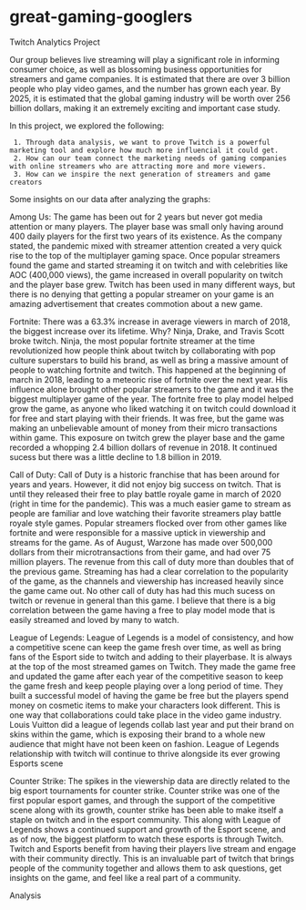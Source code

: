 # great-gaming-googlers
Twitch Analytics Project 

Our group believes live streaming will play a significant role in informing consumer choice, as well as blossoming business opportunities for streamers and game companies. 
It is estimated that there are over 3 billion people who play video games, and the number has grown each year. By 2025, it is estimated that the global gaming industry will be worth over 256 billion dollars, making it an extremely exciting and important case study.

In this project, we explored the following:


     1. Through data analysis, we want to prove Twitch is a powerful marketing tool and explore how much more influencial it could get.
     2. How can our team connect the marketing needs of gaming companies with online streamers who are attracting more and more viewers.
     3. How can we inspire the next generation of streamers and game creators
    

Some insights on our data after analyzing the graphs:


Among Us: The game has been out for 2 years but never got media attention or many players. The player base was small only having around 400 daily  players for the first two years of its existence. As the company stated, the pandemic mixed with streamer attention created a very quick rise to the top of the multiplayer gaming space. Once popular streamers found the game and started streaming it on twitch and with celebrities like AOC (400,000 views), the game increased in overall popularity on twitch and the player base grew. Twitch has been used in many different ways, but there is no denying that getting a popular streamer on your game is an amazing advertisement that creates commotion about a new game. 


Fortnite: There was a 63.3% increase in average viewers in march of 2018, the biggest increase over its lifetime. Why? Ninja, Drake, and Travis Scott broke twitch. 
Ninja, the most popular fortnite streamer at the time revolutionized how people think about twitch by collaborating with pop culture superstars to build his brand, as well as bring a massive amount of people to watching fortnite and twitch. This happened at the beginning of march in 2018, leading to a meteoric rise of fortnite over the next year. His influence alone brought other popular streamers to the game and it was the biggest multiplayer game of the year. The fortnite free to play model helped grow the game, as anyone who liked watching it on twitch could download it for free and start playing with their friends. It was free, but the game was making an unbelievable amount of money from their micro transactions within game. This exposure on twitch grew the player base and the game recorded a whopping 2.4 billion dollars of revenue in 2018. It continued sucess but there was a little decline to 1.8 billion in 2019. 


Call of Duty: Call of Duty is a historic franchise that has been around for years and years. However, it did not enjoy big success on twitch. That is until they released their free to play battle royale game in march of 2020 (right in time for the pandemic). This was a much easier game to stream as people are familiar and love watching their favorite streamers play battle royale style games. Popular streamers flocked over from other games like fortnite and were responsible for a massive uptick in viewership and streams for the game. As of August, Warzone has made over 500,000 dollars from their microtransactions from their game, and had over 75 million players. The revenue from this call of duty more than doubles that of the previous game. Streaming has had a clear correlation to the popularity of the game, as the channels and viewership has increased heavily since the game came out. No other call of duty has had this much sucess on twitch or revenue in general than this game. I believe that there is a big correlation between the game having a free to play model mode that is easily streamed and loved by many to watch. 


League of Legends: League of Legends is a model of consistency, and how a competitive scene can keep the game fresh over time, as well as bring fans of the Esport side to twitch and adding to their playerbase. It is always at the top of the most streamed games on Twitch. They made the game free and updated the game after each year of the competitive season to keep the game fresh and keep people playing over a long period of time. They built a successful model of having the game be free but the players spend money on cosmetic items to make your characters look different. This is one way that collaborations could take place in the video game industry. Louis Vuitton did a league of legends collab last year and put their brand on skins within the game, which is exposing their brand to a whole new audience that might have not been keen on fashion. League of Legends relationship with twitch will continue to thrive alongside its ever growing Esports scene 


Counter Strike: The spikes in the viewership data are directly related to the big esport tournaments for counter strike. Counter strike was one of the first popular esport games, and through the support of the competitive scene along with its growth, counter strike has been able to make itself a staple on twitch and in the esport community. This along with League of Legends shows a continued support and growth of the Esport scene, and as of now, the biggest platform to watch these esports is through Twitch. Twitch and Esports benefit from having their players live stream and engage with their community directly. This is an invaluable part of twitch that brings people of the community together and allows them to ask questions, get insights on the game, and feel like a real part of a community. 


Analysis


